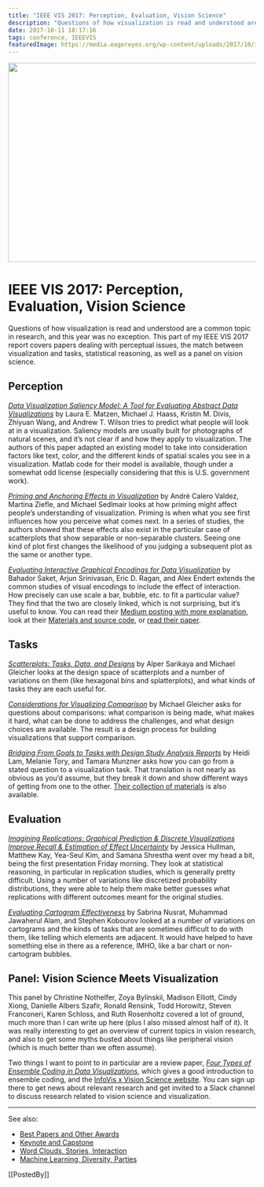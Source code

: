 ```yaml
---
title: "IEEE VIS 2017: Perception, Evaluation, Vision Science"
description: "Questions of how visualization is read and understood are a common topic in research, and this year was no exception. This part of my IEEE VIS 2017 report covers papers dealing with perceptual issues, the match between visualization and tasks, statistical reasoning, as well as a panel on vision science."
date: 2017-10-11 18:17:16
tags: conference, IEEEVIS
featuredImage: https://media.eagereyes.org/wp-content/uploads/2017/10/imagining-replications.png
---
```


<p align="center"><img src="https://media.eagereyes.org/wp-content/uploads/2017/10/imagining-replications.png" width="750" height="405" /></p>

# IEEE VIS 2017: Perception, Evaluation, Vision Science

Questions of how visualization is read and understood are a common topic in research, and this year was no exception. This part of my IEEE VIS 2017 report covers papers dealing with perceptual issues, the match between visualization and tasks, statistical reasoning, as well as a panel on vision science.

## Perception

<em><a href="http://www.cs.sandia.gov/~atwilso/get_dvs.html">Data Visualization Saliency Model: A Tool for Evaluating Abstract Data Visualizations</a></em> by Laura E. Matzen, Michael J. Haass, Kristin M. Divis, Zhiyuan Wang, and Andrew T. Wilson tries to predict what people will look at in a visualization. Saliency models are usually built for photographs of natural scenes, and it’s not clear if and how they apply to visualization. The authors of this paper adapted an existing model to take into consideration factors like text, color, and the different kinds of spatial scales you see in a visualization. Matlab code for their model is available, though under a somewhat odd license (especially considering that this is U.S. government work).

<em><a href="http://homepage.univie.ac.at/michael.sedlmair/papers/calero-valdez2017priming.pdf">Priming and Anchoring Effects in Visualization</a></em> by André Calero Valdez, Martina Ziefle, and Michael Sedlmair looks at how priming might affect people’s understanding of visualization. Priming is when what you see first influences how you perceive what comes next. In a series of studies, the authors showed that these effects also exist in the particular case of scatterplots that show separable or non-separable clusters. Seeing one kind of plot first changes the likelihood of you judging a subsequent plot as the same or another type.

<em><a href="http://va.gatech.edu/encodings">Evaluating Interactive Graphical Encodings for Data Visualization</a></em> by Bahador Saket, Arjun Srinivasan, Eric D. Ragan, and Alex Endert extends the common studies of visual encodings to include the effect of interaction. How precisely can use scale a bar, bubble, etc. to fit a particular value? They find that the two are closely linked, which is not surprising, but it’s useful to know. You can read their <a href="https://medium.com/@GT_Vis/evaluating-interactive-graphical-encodings-for-data-visualization-b9b8b4bf47f8">Medium posting with more explanation</a>, look at their <a href="https://github.com/gtvalab/interactive-graphical-encodings">Materials and source code</a>, or <a href="http://bahadorsaket.com/publication/encodingsPaper.pdf">read their paper</a>.

## Tasks

<em><a href="http://graphics.cs.wisc.edu/Vis/scattertasks/">Scatterplots: Tasks, Data, and Designs</a></em> by Alper Sarikaya and Michael Gleicher looks at the design space of scatterplots and a number of variations on them (like hexagonal bins and splatterplots), and what kinds of tasks they are each useful for.

<em><a href="http://graphics.cs.wisc.edu/Papers/2018/Gle18/viscomp.pdf">Considerations for Visualizing Comparison</a></em> by Michael Gleicher asks for questions about comparisons: what comparison is being made, what makes it hard, what can be done to address the challenges, and what design choices are available. The result is a design process for building visualizations that support comparison.

<em><a href="http://www.cs.ubc.ca/labs/imager/tr/2017/GoalsToTasks/">Bridging From Goals to Tasks with Design Study Analysis Reports</a></em> by Heidi Lam, Melanie Tory, and Tamara Munzner asks how you can go from a stated question to a visualization task. That translation is not nearly as obvious as you’d assume, but they break it down and show different ways of getting from one to the other. <a href="https://docs.google.com/document/d/1H9O_Nd3wlio3iCsXzSSPZzEXRqFTQa1-agAebs2tvd0/edit">Their collection of materials</a> is also available.

## Evaluation

<em><a href="http://idl.cs.washington.edu/papers/imagining-replications">Imagining Replications: Graphical Prediction &amp; Discrete Visualizations Improve Recall &amp; Estimation of Effect Uncertainty</a></em> by Jessica Hullman, Matthew Kay, Yea-Seul Kim, and Samana Shrestha went over my head a bit, being the first presentation Friday morning. They look at statistical reasoning, in particular in replication studies, which is generally pretty difficult. Using a number of variations like discretized probability distributions, they were able to help them make better guesses what replications with different outcomes meant for the original studies.

<em><a href="https://arxiv.org/pdf/1504.02218.pdf">Evaluating Cartogram Effectiveness</a></em> by Sabrina Nusrat, Muhammad Jawaherul Alam, and Stephen Kobourov looked at a number of variations on cartograms and the kinds of tasks that are sometimes difficult to do with them, like telling which elements are adjacent. It would have helped to have something else in there as a reference, IMHO, like a bar chart or non-cartogram bubbles.

## Panel: Vision Science Meets Visualization

This panel by Christine Nothelfer, Zoya Bylinskii, Madison Elliott, Cindy Xiong, Danielle Albers Szafir, Ronald Rensink, Todd Horowitz, Steven Franconeri, Karen Schloss, and Ruth Rosenholtz covered a lot of ground, much more than I can write up here (plus I also missed almost half of it). It was really interesting to get an overview of current topics in vision research, and also to get some myths busted about things like peripheral vision (which is much better than we often assume).

Two things I want to point to in particular are a review paper, <a href="http://viscog.psych.northwestern.edu/publications/ensemble_coding_in_visualization_JOV_2015_szafir_haroz_gleicher_franconeri.pdf"><em>Four Types of Ensemble Coding in Data Visualizations</em></a>, which gives a good introduction to ensemble coding, and the <a href="https://visxvision.com/join-visxvision/?contact-form-id=81&amp;contact-form-sent=190&amp;_wpnonce=29f05d7352#contact-form-81">InfoVis x Vision Science website</a>. You can sign up there to get news about relevant research and get invited to a Slack channel to discuss research related to vision science and visualization.

<hr />

See also:

<ul>
    <li><a href="/blog/2017/ieee-vis-2017-best-papers-keynote-capstone">Best Papers and Other Awards</a></li>
    <li><a href="/blog/2017/ieee-vis-2017-keynote-and-capstone">Keynote and Capstone</a></li>
    <li><a href="/blog/2017/ieee-vis-2017-word-clouds-sparklines-stories-interaction">Word Clouds, Stories, Interaction</a></li>
    <li><a href="/blog/2017/ieee-vis-2017-machine-learning-diversity-parties">Machine Learning, Diversity, Parties</a></li>
</ul>

[[PostedBy]]

